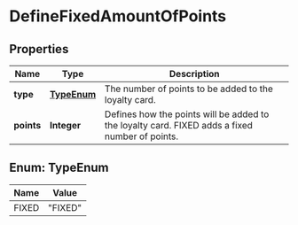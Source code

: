 

# DefineFixedAmountOfPoints


## Properties

| Name | Type | Description |
|------------ | ------------- | ------------- |
|**type** | [**TypeEnum**](#TypeEnum) | The number of points to be added to the loyalty card. |
|**points** | **Integer** | Defines how the points will be added to the loyalty card. FIXED adds a fixed number of points. |



## Enum: TypeEnum

| Name | Value |
|---- | -----|
| FIXED | &quot;FIXED&quot; |



